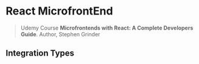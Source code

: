 # React MicrofrontEnd 
> Udemy Course __Microfrontends with React: A Complete Developers Guide__. Author, Stephen Grinder

## Integration Types

## 